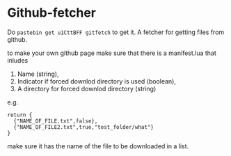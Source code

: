 # Github-fetcher

Do `pastebin get u1CttBFF gitfetch` to get it.
A fetcher for getting files from github.

to make your own github page make sure that there is a manifest.lua that inludes

1. Name (string),
2. Indicator if forced downlod directory is used (boolean),
3. A directory for forced downlod directory (string)

e.g.
```
return {
  {"NAME_OF_FILE.txt",false},
  {"NAME_OF_FILE2.txt",true,"test_folder/what"}
}
```

make sure it has the name of the file to be downloaded in a list.
